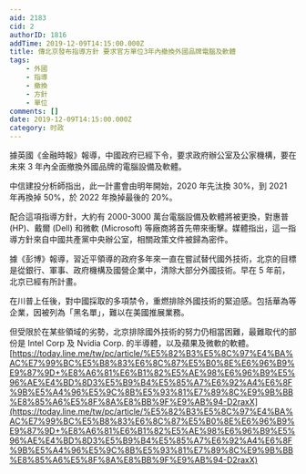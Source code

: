 ```yaml
---
aid: 2183
cid: 2
authorID: 1816
addTime: 2019-12-09T14:15:00.000Z
title: 傳北京發布指導方針 要求官方單位3年內撤換外國品牌電腦及軟體
tags:
    - 外國
    - 指導
    - 撤換
    - 方針
    - 單位
comments: []
date: 2019-12-09T14:15:00.000Z
category: 时政
---
```


據英國《金融時報》報導，中國政府已經下令，要求政府辦公室及公家機構，要在未來 3 年內全面撤換外國品牌的電腦設備及軟體。

中信建投分析師指出，此一計畫會由明年開始，2020 年先汰換 30%，到 2021 年再換掉 50%，於 2022 年換掉最後的 20%。

配合這項指導方針，大約有 2000-3000 萬台電腦設備及軟體將被更換，對惠普 (HP)、戴爾 (Dell) 和微軟 (Microsoft) 等廠商將首先帶來衝擊。媒體指出，這一指導方針來自中國共產黨中央辦公室，相關政策文件被歸為密件。

據《彭博》報導，習近平領導的政府多年來一直在嘗試替代國外技術，北京的目標是從銀行、軍事、政府機構及國營企業中，清除大部分外國技術。早在 5 年前，北京已經有所計畫。

在川普上任後，對中國採取的多項禁令，重燃排除外國技術的緊迫感。包括華為等企業，因被列為「黑名單」，難以在美國推展業務。

但受限於在某些領域的劣勢，北京排除國外技術的努力仍相當困難，最難取代的部份是 Intel Corp 及 Nvidia Corp. 的半導體，以及蘋果及微軟的軟體。 [https://today.line.me/tw/pc/article/%E5%82%B3%E5%8C%97%E4%BA%AC%E7%99%BC%E5%B8%83%E6%8C%87%E5%B0%8E%E6%96%B9%E9%87%9D+%E8%A6%81%E6%B1%82%E5%AE%98%E6%96%B9%E5%96%AE%E4%BD%8D3%E5%B9%B4%E5%85%A7%E6%92%A4%E6%8F%9B%E5%A4%96%E5%9C%8B%E5%93%81%E7%89%8C%E9%9B%BB%E8%85%A6%E5%8F%8A%E8%BB%9F%E9%AB%94-D2raxX](https://today.line.me/tw/pc/article/%E5%82%B3%E5%8C%97%E4%BA%AC%E7%99%BC%E5%B8%83%E6%8C%87%E5%B0%8E%E6%96%B9%E9%87%9D+%E8%A6%81%E6%B1%82%E5%AE%98%E6%96%B9%E5%96%AE%E4%BD%8D3%E5%B9%B4%E5%85%A7%E6%92%A4%E6%8F%9B%E5%A4%96%E5%9C%8B%E5%93%81%E7%89%8C%E9%9B%BB%E8%85%A6%E5%8F%8A%E8%BB%9F%E9%AB%94-D2raxX)
